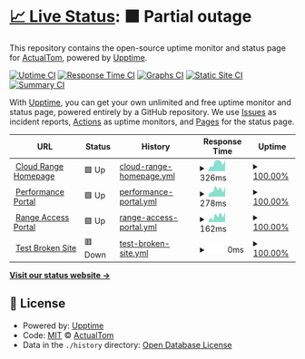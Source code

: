 # [📈 Live Status](https://status.cloudrangecyber.com): <!--live status--> **🟧 Partial outage**

This repository contains the open-source uptime monitor and status page for [ActualTom](https://status.cloudrangecyber.com), powered by [Upptime](https://github.com/upptime/upptime).

[![Uptime CI](https://github.com/ActualTom/crc-uptime/workflows/Uptime%20CI/badge.svg)](https://github.com/ActualTom/crc-uptime/actions?query=workflow%3A%22Uptime+CI%22)
[![Response Time CI](https://github.com/ActualTom/crc-uptime/workflows/Response%20Time%20CI/badge.svg)](https://github.com/ActualTom/crc-uptime/actions?query=workflow%3A%22Response+Time+CI%22)
[![Graphs CI](https://github.com/ActualTom/crc-uptime/workflows/Graphs%20CI/badge.svg)](https://github.com/ActualTom/crc-uptime/actions?query=workflow%3A%22Graphs+CI%22)
[![Static Site CI](https://github.com/ActualTom/crc-uptime/workflows/Static%20Site%20CI/badge.svg)](https://github.com/ActualTom/crc-uptime/actions?query=workflow%3A%22Static+Site+CI%22)
[![Summary CI](https://github.com/ActualTom/crc-uptime/workflows/Summary%20CI/badge.svg)](https://github.com/ActualTom/crc-uptime/actions?query=workflow%3A%22Summary+CI%22)

With [Upptime](https://upptime.js.org), you can get your own unlimited and free uptime monitor and status page, powered entirely by a GitHub repository. We use [Issues](https://github.com/ActualTom/crc-uptime/issues) as incident reports, [Actions](https://github.com/ActualTom/crc-uptime/actions) as uptime monitors, and [Pages](https://status.cloudrangecyber.com) for the status page.

<!--start: status pages-->
<!-- This summary is generated by Upptime (https://github.com/upptime/upptime) -->
<!-- Do not edit this manually, your changes will be overwritten -->
<!-- prettier-ignore -->
| URL | Status | History | Response Time | Uptime |
| --- | ------ | ------- | ------------- | ------ |
| <img alt="" src="https://icons.duckduckgo.com/ip3/www.cloudrangecyber.com.ico" height="13"> [Cloud Range Homepage](https://www.cloudrangecyber.com) | 🟩 Up | [cloud-range-homepage.yml](https://github.com/ActualTom/crc-uptime/commits/HEAD/history/cloud-range-homepage.yml) | <details><summary><img alt="Response time graph" src="./graphs/cloud-range-homepage/response-time-week.png" height="20"> 326ms</summary><br><a href="https://ActualTom.github.io/crc-uptime/history/cloud-range-homepage"><img alt="Response time 474" src="https://img.shields.io/endpoint?url=https%3A%2F%2Fraw.githubusercontent.com%2FActualTom%2Fcrc-uptime%2FHEAD%2Fapi%2Fcloud-range-homepage%2Fresponse-time.json"></a><br><a href="https://ActualTom.github.io/crc-uptime/history/cloud-range-homepage"><img alt="24-hour response time 428" src="https://img.shields.io/endpoint?url=https%3A%2F%2Fraw.githubusercontent.com%2FActualTom%2Fcrc-uptime%2FHEAD%2Fapi%2Fcloud-range-homepage%2Fresponse-time-day.json"></a><br><a href="https://ActualTom.github.io/crc-uptime/history/cloud-range-homepage"><img alt="7-day response time 326" src="https://img.shields.io/endpoint?url=https%3A%2F%2Fraw.githubusercontent.com%2FActualTom%2Fcrc-uptime%2FHEAD%2Fapi%2Fcloud-range-homepage%2Fresponse-time-week.json"></a><br><a href="https://ActualTom.github.io/crc-uptime/history/cloud-range-homepage"><img alt="30-day response time 354" src="https://img.shields.io/endpoint?url=https%3A%2F%2Fraw.githubusercontent.com%2FActualTom%2Fcrc-uptime%2FHEAD%2Fapi%2Fcloud-range-homepage%2Fresponse-time-month.json"></a><br><a href="https://ActualTom.github.io/crc-uptime/history/cloud-range-homepage"><img alt="1-year response time 474" src="https://img.shields.io/endpoint?url=https%3A%2F%2Fraw.githubusercontent.com%2FActualTom%2Fcrc-uptime%2FHEAD%2Fapi%2Fcloud-range-homepage%2Fresponse-time-year.json"></a></details> | <details><summary><a href="https://ActualTom.github.io/crc-uptime/history/cloud-range-homepage">100.00%</a></summary><a href="https://ActualTom.github.io/crc-uptime/history/cloud-range-homepage"><img alt="All-time uptime 100.00%" src="https://img.shields.io/endpoint?url=https%3A%2F%2Fraw.githubusercontent.com%2FActualTom%2Fcrc-uptime%2FHEAD%2Fapi%2Fcloud-range-homepage%2Fuptime.json"></a><br><a href="https://ActualTom.github.io/crc-uptime/history/cloud-range-homepage"><img alt="24-hour uptime 100.00%" src="https://img.shields.io/endpoint?url=https%3A%2F%2Fraw.githubusercontent.com%2FActualTom%2Fcrc-uptime%2FHEAD%2Fapi%2Fcloud-range-homepage%2Fuptime-day.json"></a><br><a href="https://ActualTom.github.io/crc-uptime/history/cloud-range-homepage"><img alt="7-day uptime 100.00%" src="https://img.shields.io/endpoint?url=https%3A%2F%2Fraw.githubusercontent.com%2FActualTom%2Fcrc-uptime%2FHEAD%2Fapi%2Fcloud-range-homepage%2Fuptime-week.json"></a><br><a href="https://ActualTom.github.io/crc-uptime/history/cloud-range-homepage"><img alt="30-day uptime 100.00%" src="https://img.shields.io/endpoint?url=https%3A%2F%2Fraw.githubusercontent.com%2FActualTom%2Fcrc-uptime%2FHEAD%2Fapi%2Fcloud-range-homepage%2Fuptime-month.json"></a><br><a href="https://ActualTom.github.io/crc-uptime/history/cloud-range-homepage"><img alt="1-year uptime 100.00%" src="https://img.shields.io/endpoint?url=https%3A%2F%2Fraw.githubusercontent.com%2FActualTom%2Fcrc-uptime%2FHEAD%2Fapi%2Fcloud-range-homepage%2Fuptime-year.json"></a></details>
| <img alt="" src="https://icons.duckduckgo.com/ip3/certification.cloudrangecyber.com.ico" height="13"> [Performance Portal](https://certification.cloudrangecyber.com) | 🟩 Up | [performance-portal.yml](https://github.com/ActualTom/crc-uptime/commits/HEAD/history/performance-portal.yml) | <details><summary><img alt="Response time graph" src="./graphs/performance-portal/response-time-week.png" height="20"> 278ms</summary><br><a href="https://ActualTom.github.io/crc-uptime/history/performance-portal"><img alt="Response time 347" src="https://img.shields.io/endpoint?url=https%3A%2F%2Fraw.githubusercontent.com%2FActualTom%2Fcrc-uptime%2FHEAD%2Fapi%2Fperformance-portal%2Fresponse-time.json"></a><br><a href="https://ActualTom.github.io/crc-uptime/history/performance-portal"><img alt="24-hour response time 388" src="https://img.shields.io/endpoint?url=https%3A%2F%2Fraw.githubusercontent.com%2FActualTom%2Fcrc-uptime%2FHEAD%2Fapi%2Fperformance-portal%2Fresponse-time-day.json"></a><br><a href="https://ActualTom.github.io/crc-uptime/history/performance-portal"><img alt="7-day response time 278" src="https://img.shields.io/endpoint?url=https%3A%2F%2Fraw.githubusercontent.com%2FActualTom%2Fcrc-uptime%2FHEAD%2Fapi%2Fperformance-portal%2Fresponse-time-week.json"></a><br><a href="https://ActualTom.github.io/crc-uptime/history/performance-portal"><img alt="30-day response time 452" src="https://img.shields.io/endpoint?url=https%3A%2F%2Fraw.githubusercontent.com%2FActualTom%2Fcrc-uptime%2FHEAD%2Fapi%2Fperformance-portal%2Fresponse-time-month.json"></a><br><a href="https://ActualTom.github.io/crc-uptime/history/performance-portal"><img alt="1-year response time 347" src="https://img.shields.io/endpoint?url=https%3A%2F%2Fraw.githubusercontent.com%2FActualTom%2Fcrc-uptime%2FHEAD%2Fapi%2Fperformance-portal%2Fresponse-time-year.json"></a></details> | <details><summary><a href="https://ActualTom.github.io/crc-uptime/history/performance-portal">100.00%</a></summary><a href="https://ActualTom.github.io/crc-uptime/history/performance-portal"><img alt="All-time uptime 99.99%" src="https://img.shields.io/endpoint?url=https%3A%2F%2Fraw.githubusercontent.com%2FActualTom%2Fcrc-uptime%2FHEAD%2Fapi%2Fperformance-portal%2Fuptime.json"></a><br><a href="https://ActualTom.github.io/crc-uptime/history/performance-portal"><img alt="24-hour uptime 100.00%" src="https://img.shields.io/endpoint?url=https%3A%2F%2Fraw.githubusercontent.com%2FActualTom%2Fcrc-uptime%2FHEAD%2Fapi%2Fperformance-portal%2Fuptime-day.json"></a><br><a href="https://ActualTom.github.io/crc-uptime/history/performance-portal"><img alt="7-day uptime 100.00%" src="https://img.shields.io/endpoint?url=https%3A%2F%2Fraw.githubusercontent.com%2FActualTom%2Fcrc-uptime%2FHEAD%2Fapi%2Fperformance-portal%2Fuptime-week.json"></a><br><a href="https://ActualTom.github.io/crc-uptime/history/performance-portal"><img alt="30-day uptime 99.96%" src="https://img.shields.io/endpoint?url=https%3A%2F%2Fraw.githubusercontent.com%2FActualTom%2Fcrc-uptime%2FHEAD%2Fapi%2Fperformance-portal%2Fuptime-month.json"></a><br><a href="https://ActualTom.github.io/crc-uptime/history/performance-portal"><img alt="1-year uptime 99.99%" src="https://img.shields.io/endpoint?url=https%3A%2F%2Fraw.githubusercontent.com%2FActualTom%2Fcrc-uptime%2FHEAD%2Fapi%2Fperformance-portal%2Fuptime-year.json"></a></details>
| <img alt="" src="https://icons.duckduckgo.com/ip3/range.cloudrangecyber.com.ico" height="13"> [Range Access Portal](https://range.cloudrangecyber.com) | 🟩 Up | [range-access-portal.yml](https://github.com/ActualTom/crc-uptime/commits/HEAD/history/range-access-portal.yml) | <details><summary><img alt="Response time graph" src="./graphs/range-access-portal/response-time-week.png" height="20"> 162ms</summary><br><a href="https://ActualTom.github.io/crc-uptime/history/range-access-portal"><img alt="Response time 161" src="https://img.shields.io/endpoint?url=https%3A%2F%2Fraw.githubusercontent.com%2FActualTom%2Fcrc-uptime%2FHEAD%2Fapi%2Frange-access-portal%2Fresponse-time.json"></a><br><a href="https://ActualTom.github.io/crc-uptime/history/range-access-portal"><img alt="24-hour response time 261" src="https://img.shields.io/endpoint?url=https%3A%2F%2Fraw.githubusercontent.com%2FActualTom%2Fcrc-uptime%2FHEAD%2Fapi%2Frange-access-portal%2Fresponse-time-day.json"></a><br><a href="https://ActualTom.github.io/crc-uptime/history/range-access-portal"><img alt="7-day response time 162" src="https://img.shields.io/endpoint?url=https%3A%2F%2Fraw.githubusercontent.com%2FActualTom%2Fcrc-uptime%2FHEAD%2Fapi%2Frange-access-portal%2Fresponse-time-week.json"></a><br><a href="https://ActualTom.github.io/crc-uptime/history/range-access-portal"><img alt="30-day response time 159" src="https://img.shields.io/endpoint?url=https%3A%2F%2Fraw.githubusercontent.com%2FActualTom%2Fcrc-uptime%2FHEAD%2Fapi%2Frange-access-portal%2Fresponse-time-month.json"></a><br><a href="https://ActualTom.github.io/crc-uptime/history/range-access-portal"><img alt="1-year response time 161" src="https://img.shields.io/endpoint?url=https%3A%2F%2Fraw.githubusercontent.com%2FActualTom%2Fcrc-uptime%2FHEAD%2Fapi%2Frange-access-portal%2Fresponse-time-year.json"></a></details> | <details><summary><a href="https://ActualTom.github.io/crc-uptime/history/range-access-portal">100.00%</a></summary><a href="https://ActualTom.github.io/crc-uptime/history/range-access-portal"><img alt="All-time uptime 100.00%" src="https://img.shields.io/endpoint?url=https%3A%2F%2Fraw.githubusercontent.com%2FActualTom%2Fcrc-uptime%2FHEAD%2Fapi%2Frange-access-portal%2Fuptime.json"></a><br><a href="https://ActualTom.github.io/crc-uptime/history/range-access-portal"><img alt="24-hour uptime 100.00%" src="https://img.shields.io/endpoint?url=https%3A%2F%2Fraw.githubusercontent.com%2FActualTom%2Fcrc-uptime%2FHEAD%2Fapi%2Frange-access-portal%2Fuptime-day.json"></a><br><a href="https://ActualTom.github.io/crc-uptime/history/range-access-portal"><img alt="7-day uptime 100.00%" src="https://img.shields.io/endpoint?url=https%3A%2F%2Fraw.githubusercontent.com%2FActualTom%2Fcrc-uptime%2FHEAD%2Fapi%2Frange-access-portal%2Fuptime-week.json"></a><br><a href="https://ActualTom.github.io/crc-uptime/history/range-access-portal"><img alt="30-day uptime 100.00%" src="https://img.shields.io/endpoint?url=https%3A%2F%2Fraw.githubusercontent.com%2FActualTom%2Fcrc-uptime%2FHEAD%2Fapi%2Frange-access-portal%2Fuptime-month.json"></a><br><a href="https://ActualTom.github.io/crc-uptime/history/range-access-portal"><img alt="1-year uptime 100.00%" src="https://img.shields.io/endpoint?url=https%3A%2F%2Fraw.githubusercontent.com%2FActualTom%2Fcrc-uptime%2FHEAD%2Fapi%2Frange-access-portal%2Fuptime-year.json"></a></details>
| <img alt="" src="https://icons.duckduckgo.com/ip3/thissitedoesnotexist.koj.co.ico" height="13"> [Test Broken Site](https://thissitedoesnotexist.koj.co) | 🟥 Down | [test-broken-site.yml](https://github.com/ActualTom/crc-uptime/commits/HEAD/history/test-broken-site.yml) | <details><summary><img alt="Response time graph" src="./graphs/test-broken-site/response-time-week.png" height="20"> 0ms</summary><br><a href="https://ActualTom.github.io/crc-uptime/history/test-broken-site"><img alt="Response time 0" src="https://img.shields.io/endpoint?url=https%3A%2F%2Fraw.githubusercontent.com%2FActualTom%2Fcrc-uptime%2FHEAD%2Fapi%2Ftest-broken-site%2Fresponse-time.json"></a><br><a href="https://ActualTom.github.io/crc-uptime/history/test-broken-site"><img alt="24-hour response time 0" src="https://img.shields.io/endpoint?url=https%3A%2F%2Fraw.githubusercontent.com%2FActualTom%2Fcrc-uptime%2FHEAD%2Fapi%2Ftest-broken-site%2Fresponse-time-day.json"></a><br><a href="https://ActualTom.github.io/crc-uptime/history/test-broken-site"><img alt="7-day response time 0" src="https://img.shields.io/endpoint?url=https%3A%2F%2Fraw.githubusercontent.com%2FActualTom%2Fcrc-uptime%2FHEAD%2Fapi%2Ftest-broken-site%2Fresponse-time-week.json"></a><br><a href="https://ActualTom.github.io/crc-uptime/history/test-broken-site"><img alt="30-day response time 0" src="https://img.shields.io/endpoint?url=https%3A%2F%2Fraw.githubusercontent.com%2FActualTom%2Fcrc-uptime%2FHEAD%2Fapi%2Ftest-broken-site%2Fresponse-time-month.json"></a><br><a href="https://ActualTom.github.io/crc-uptime/history/test-broken-site"><img alt="1-year response time 0" src="https://img.shields.io/endpoint?url=https%3A%2F%2Fraw.githubusercontent.com%2FActualTom%2Fcrc-uptime%2FHEAD%2Fapi%2Ftest-broken-site%2Fresponse-time-year.json"></a></details> | <details><summary><a href="https://ActualTom.github.io/crc-uptime/history/test-broken-site">100.00%</a></summary><a href="https://ActualTom.github.io/crc-uptime/history/test-broken-site"><img alt="All-time uptime 100.00%" src="https://img.shields.io/endpoint?url=https%3A%2F%2Fraw.githubusercontent.com%2FActualTom%2Fcrc-uptime%2FHEAD%2Fapi%2Ftest-broken-site%2Fuptime.json"></a><br><a href="https://ActualTom.github.io/crc-uptime/history/test-broken-site"><img alt="24-hour uptime 100.00%" src="https://img.shields.io/endpoint?url=https%3A%2F%2Fraw.githubusercontent.com%2FActualTom%2Fcrc-uptime%2FHEAD%2Fapi%2Ftest-broken-site%2Fuptime-day.json"></a><br><a href="https://ActualTom.github.io/crc-uptime/history/test-broken-site"><img alt="7-day uptime 100.00%" src="https://img.shields.io/endpoint?url=https%3A%2F%2Fraw.githubusercontent.com%2FActualTom%2Fcrc-uptime%2FHEAD%2Fapi%2Ftest-broken-site%2Fuptime-week.json"></a><br><a href="https://ActualTom.github.io/crc-uptime/history/test-broken-site"><img alt="30-day uptime 100.00%" src="https://img.shields.io/endpoint?url=https%3A%2F%2Fraw.githubusercontent.com%2FActualTom%2Fcrc-uptime%2FHEAD%2Fapi%2Ftest-broken-site%2Fuptime-month.json"></a><br><a href="https://ActualTom.github.io/crc-uptime/history/test-broken-site"><img alt="1-year uptime 100.00%" src="https://img.shields.io/endpoint?url=https%3A%2F%2Fraw.githubusercontent.com%2FActualTom%2Fcrc-uptime%2FHEAD%2Fapi%2Ftest-broken-site%2Fuptime-year.json"></a></details>

<!--end: status pages-->

[**Visit our status website →**](https://status.cloudrangecyber.com)

## 📄 License

- Powered by: [Upptime](https://github.com/upptime/upptime)
- Code: [MIT](./LICENSE) © [ActualTom](https://status.cloudrangecyber.com)
- Data in the `./history` directory: [Open Database License](https://opendatacommons.org/licenses/odbl/1-0/)
